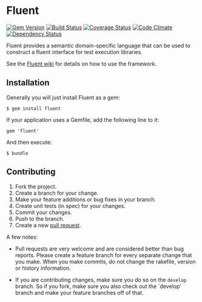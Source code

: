 Fluent
======

[![Gem Version](https://badge.fury.io/rb/fluent.png)](http://badge.fury.io/rb/fluent)
[![Build Status](https://secure.travis-ci.org/jnyman/fluent.png)](http://travis-ci.org/jnyman/fluent)
[![Coverage Status](https://coveralls.io/repos/jnyman/fluent/badge.png?branch=master)](https://coveralls.io/r/jnyman/fluent)
[![Code Climate](https://codeclimate.com/github/jnyman/fluent.png)](https://codeclimate.com/github/jnyman/fluent)
[![Dependency Status](https://gemnasium.com/jnyman/fluent.png)](https://gemnasium.com/jnyman/fluent)

Fluent provides a semantic domain-specific language that can be used to construct a fluent interface for test execution libraries.

See the [Fluent wiki](https://github.com/jnyman/fluent/wiki) for details on how to use the framework.

Installation
------------

Generally you will just install Fluent as a gem:

    $ gem install fluent

If your application uses a Gemfile, add the following line to it:

    gem 'fluent'

And then execute:

    $ bundle

Contributing
------------

1. Fork the project.
2. Create a branch for your change.
3. Make your feature additions or bug fixes in your branch.
4. Create unit tests (in spec) for your changes.
5. Commit your changes.
6. Push to the branch.
7. Create a new [pull request](https://help.github.com/articles/using-pull-requests).

A few notes:

* Pull requests are very welcome and are considered better than bug reports. Please create a feature branch for every separate change that you make. When you make commits, do not change the rakefile, version or history information.

* If you are contributing changes, make sure you do so on the `develop` branch. So if you fork, make sure you also check out the `develop' branch and make your feature branches off of that.